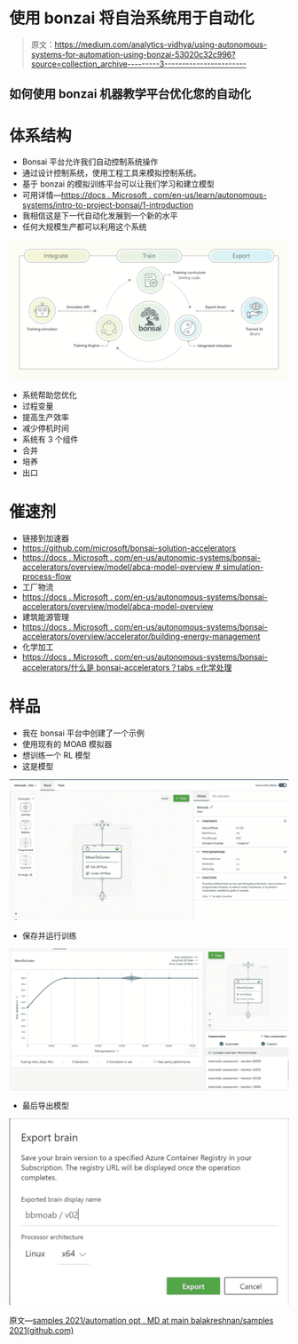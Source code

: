 # 使用 bonzai 将自治系统用于自动化

> 原文：<https://medium.com/analytics-vidhya/using-autonomous-systems-for-automation-using-bonzai-53020c32c996?source=collection_archive---------3----------------------->

## 如何使用 bonzai 机器教学平台优化您的自动化

# 体系结构

*   Bonsai 平台允许我们自动控制系统操作
*   通过设计控制系统，使用工程工具来模拟控制系统。
*   基于 bonzai 的模拟训练平台可以让我们学习和建立模型
*   可用详情—[https://docs . Microsoft . com/en-us/learn/autonomous-systems/intro-to-project-bonsai/1-introduction](https://docs.microsoft.com/en-us/learn/autonomous-systems/intro-to-project-bonsai/1-introduction)
*   我相信这是下一代自动化发展到一个新的水平
*   任何大规模生产都可以利用这个系统

![](img/0f2c29f59dd5eff61eaa62f40322e2da.png)

*   系统帮助您优化
*   过程变量
*   提高生产效率
*   减少停机时间
*   系统有 3 个组件
*   合并
*   培养
*   出口

# 催速剂

*   链接到加速器
*   https://github.com/microsoft/bonsai-solution-accelerators
*   [https://docs . Microsoft . com/en-us/autonomic-systems/bonsai-accelerators/overview/model/abca-model-overview # simulation-process-flow](https://docs.microsoft.com/en-us/autonomous-systems/bonsai-accelerators/overview/model/abca-model-overview#simulation-process-flow)
*   工厂物流
*   [https://docs . Microsoft . com/en-us/autonomous-systems/bonsai-accelerators/overview/model/abca-model-overview](https://docs.microsoft.com/en-us/autonomous-systems/bonsai-accelerators/overview/model/abca-model-overview)
*   建筑能源管理
*   [https://docs . Microsoft . com/en-us/autonomous-systems/bonsai-accelerators/overview/accelerator/building-energy-management](https://docs.microsoft.com/en-us/autonomous-systems/bonsai-accelerators/overview/accelerator/building-energy-management)
*   化学加工
*   [https://docs . Microsoft . com/en-us/autonomous-systems/bonsai-accelerators/什么是 bonsai-accelerators？tabs =化学处理](https://docs.microsoft.com/en-us/autonomous-systems/bonsai-accelerators/what-are-bonsai-accelerators?tabs=chemical-processing)

# 样品

*   我在 bonsai 平台中创建了一个示例
*   使用现有的 MOAB 模拟器
*   想训练一个 RL 模型
*   这是模型

![](img/55fdfd19c9d9b24a99ba8702ef64679d.png)

*   保存并运行训练

![](img/d1d565a48b1b96fae3a421f4793a4e02.png)

*   最后导出模型

![](img/7ba826830785f155c2de6f8d83b2959e.png)

原文—[samples 2021/automation opt . MD at main balakreshnan/samples 2021(github.com)](https://github.com/balakreshnan/Samples2021/blob/main/bonsai/AutomationOpt.md)